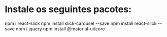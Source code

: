 # Instale os seguintes pacotes:
npm i react-slick
npm install slick-carousel --save
npm install react-slick --save
npm i jquery
npm install @material-ui/core